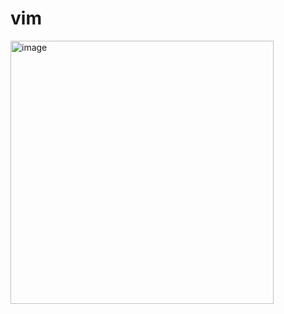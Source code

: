 # vim
<img width="421" alt="image" src="https://user-images.githubusercontent.com/91786655/156104609-b146a854-6326-4392-be17-3fe6a4eedcb8.png">
